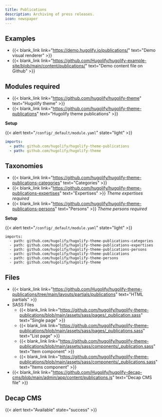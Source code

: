 ```yaml
---
title: Publications
description: Archiving of press releases.
icon: newspaper
---
```


## Examples

- {{< blank_link link="https://demo.hugolify.io/publications/" text="Demo visual renderer" >}}
- {{< blank_link link="https://github.com/Hugolify/hugolify-example-site/blob/main/content/publications/" text="Demo content file on Github" >}}

## Modules required

- {{< blank_link link="https://github.com/hugolify/hugolify-theme" text="Hugolify theme" >}}
- {{< blank_link link="https://github.com/hugolify/hugolify-theme-publications" text="Hugolify theme publications" >}}

**Setup**

{{< alert text="`/config/_default/module.yaml`" state="light" >}}

```yml
imports:
  - path: github.com/hugolify/hugolify-theme-publications
  - path: github.com/hugolify/hugolify-theme
```

## Taxonomies

- {{< blank_link link="https://github.com/hugolify/hugolify-theme-publications-categories" text="Categories" >}}
- {{< blank_link link="https://github.com/hugolify/hugolify-theme-publications-expertises" text="Expertises" >}} _Theme expertises required_
- {{< blank_link link="https://github.com/hugolify/hugolify-theme-publications-persons" text="Persons" >}} _Theme persons required_

**Setup**

{{< alert text="`/config/_default/module.yaml`" state="light" >}}

```go-html-template
imports:
  - path: github.com/hugolify/hugolify-theme-publications-categories
  - path: github.com/hugolify/hugolify-theme-publications-expertises
  - path: github.com/hugolify/hugolify-theme-publications-persons
  - path: github.com/hugolify/hugolify-theme-publications
  - path: github.com/hugolify/hugolify-theme-persons
  - path: github.com/hugolify/hugolify-theme
```

## Files

- {{< blank_link link="https://github.com/Hugolify/hugolify-theme-publications/tree/main/layouts/partials/publications" text="HTML partials" >}}
- SASS Files
  - {{< blank_link link="https://github.com/hugolify/hugolify-theme-publications/blob/main/assets/sass/pages/_publication.sass" text="Single page" >}}
  - {{< blank_link link="https://github.com/hugolify/hugolify-theme-publications/blob/main/assets/sass/pages/_publications.sass" text="List page" >}}
  - {{< blank_link link="https://github.com/hugolify/hugolify-theme-publications/blob/main/assets/sass/components/_publication.sass" text="Item component" >}}
  - {{< blank_link link="https://github.com/hugolify/hugolify-theme-publications/blob/main/assets/sass/components/_publications.sass" text="Items component" >}}
- {{< blank_link link="https://github.com/Hugolify/hugolify-decap-cms/blob/main/admin/app/content/publications.js" text="Decap CMS file" >}}

## Decap CMS

{{< alert text="Available" state="success" >}}
